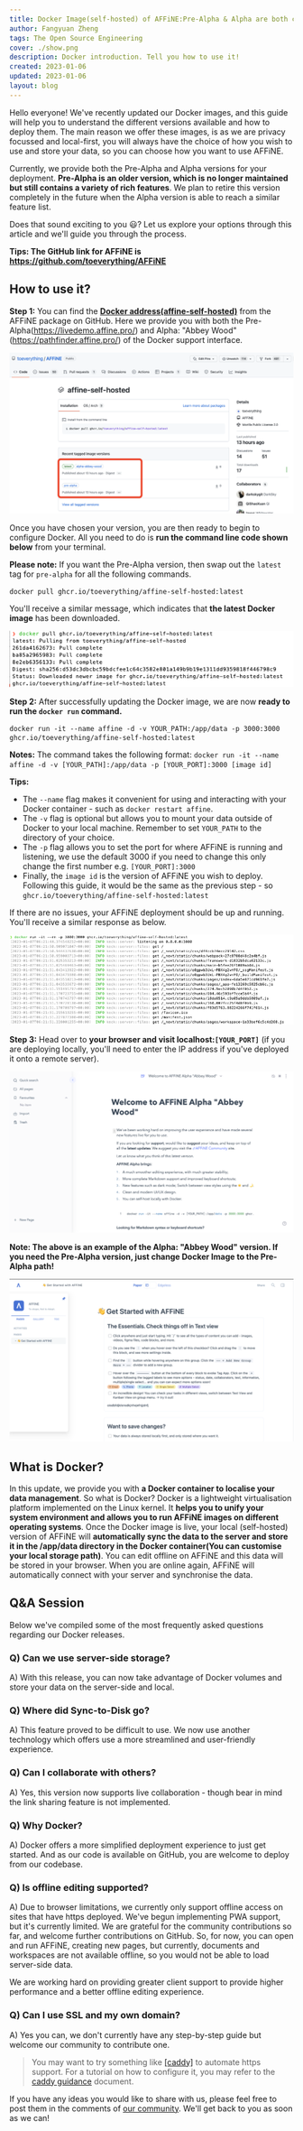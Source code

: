 ```yaml
---
title: Docker Image(self-hosted) of AFFiNE:Pre-Alpha & Alpha are both coming
author: Fangyuan Zheng
tags: The Open Source Engineering
cover: ./show.png
description: Docker introduction. Tell you how to use it!
created: 2023-01-06
updated: 2023-01-06
layout: blog
---
```


Hello everyone! We've recently updated our Docker images, and this guide will help you to understand the different versions available and how to deploy them. The main reason we offer these images, is as we are privacy focussed and local-first, you will always have the choice of how you wish to use and store your data, so you can choose how you want to use AFFiNE.

Currently, we provide both the Pre-Alpha and Alpha versions for your deployment. **Pre-Alpha is an older version, which is no longer maintained but still contains a variety of rich features**. We plan to retire this version completely in the future when the Alpha version is able to reach a similar feature list.

Does that sound exciting to you 😃? Let us explore your options through this article and we'll guide you through the process.

**Tips: The GitHub link for AFFiNE is https://github.com/toeverything/AFFiNE**

## How to use it?

**Step 1:** You can find the **[Docker address(affine-self-hosted)](https://github.com/toeverything/AFFiNE/pkgs/container/affine-self-hosted)** from the AFFiNE package on GitHub. Here we provide you with both the Pre-Alpha(https://livedemo.affine.pro/) and Alpha: "Abbey Wood"(https://pathfinder.affine.pro/) of the Docker support interface.

![](./show.png)

Once you have chosen your version, you are then ready to begin to configure Docker. All you need to do is **run the command line code shown below** from your terminal.

**Please note:** If you want the Pre-Alpha version, then swap out the `latest` tag for `pre-alpha` for all the following commands.

```
docker pull ghcr.io/toeverything/affine-self-hosted:latest
```

You'll receive a similar message, which indicates that **the latest Docker image** has been downloaded.

![](./pull-success.png)

**Step 2:** After successfully updating the Docker image, we are now **ready to run the `docker run` command.**

```
docker run -it --name affine -d -v YOUR_PATH:/app/data -p 3000:3000 ghcr.io/toeverything/affine-self-hosted:latest
```

**Notes:**
The command takes the following format: `docker run -it --name affine -d -v [YOUR_PATH]:/app/data -p [YOUR_PORT]:3000 [image id]`

**Tips:**

- The `--name` flag makes it convenient for using and interacting with your Docker container - such as `docker restart affine`.
- The `-v` flag is optional but allows you to mount your data outside of Docker to your local machine. Remember to set `YOUR_PATH` to the directory of your choice.
- The `-p` flag allows you to set the port for where AFFiNE is running and listening, we use the default 3000 if you need to change this only change the first number e.g. `[YOUR_PORT]:3000`
- Finally, the `image id` is the version of AFFiNE you wish to deploy. Following this guide, it would be the same as the previous step - so `ghcr.io/toeverything/affine-self-hosted:latest`

If there are no issues, your AFFiNE deployment should be up and running. You'll receive a similar response as below.

![](./docker-run.png)

**Step 3:** Head over to **your browser and visit localhost:`[YOUR_PORT]`** (if you are deploying locally, you'll need to enter the IP address if you've deployed it onto a remote server).

![Screenshot for Abbey wood version](./Abbey-Wood.png)

**Note: The above is an example of the Alpha: "Abbey Wood" version. If you need the Pre-Alpha version, just change Docker Image to the Pre-Alpha path!**

![Screenshot for Pre-alpha version](./website-page.png)

## What is Docker?
In this update, we provide you with **a Docker container to localise your data management**. So what is Docker? Docker is a lightweight virtualisation platform implemented on the Linux kernel. It **helps you to unify your system environment and allows you to run AFFiNE images on different operating systems**.
Once the Docker image is live, your local (self-hosted) version of AFFiNE will **automatically sync the data to the server and store it in the /app/data directory in the Docker container(You can customise your local storage path)**. You can edit offline on AFFiNE and this data will be stored in your browser. When you are online again, AFFiNE will automatically connect with your server and synchronise the data.


## Q&A Session
Below we've compiled some of the most frequently asked questions regarding our Docker releases.

### Q) Can we use server-side storage?
A) With this release, you can now take advantage of Docker volumes and store your data on the server-side and local.

### Q) Where did Sync-to-Disk go?
A) This feature proved to be difficult to use. We now use another technology which offers use a more streamlined and user-friendly experience.

### Q) Can I collaborate with others?
A) Yes, this version now supports live collaboration - though bear in mind the link sharing feature is not implemented.

### Q) Why Docker?
A) Docker offers a more simplified deployment experience to just get started. And as our code is available on GitHub, you are welcome to deploy from our codebase.

### Q) Is offline editing supported?
A) Due to browser limitations, we currently only support offline access on sites that have https deployed. We've begun implementing PWA support, but it's currently limited. We are grateful for the community contributions so far, and welcome further contributions on GitHub. So, for now, you can open and run AFFiNE, creating new pages, but currently, documents and workspaces are not available offline, so you would not be able to load server-side data.

We are working hard on providing greater client support to provide higher performance and a better offline editing experience.

### Q) Can I use SSL and my own domain?
A) Yes you can, we don't currently have any step-by-step guide but welcome our community to contribute one. 

>You may want to try something like [[caddy]](https://caddyserver.com/) to automate https support. For a tutorial on how to configure it, you may refer to the [caddy guidance](https://caddyserver.com/docs/quick-starts/https) document.



If you have any ideas you would like to share with us, please feel free to post them in the comments of [our community](https://community.affine.pro/home). We'll get back to you as soon as we can!